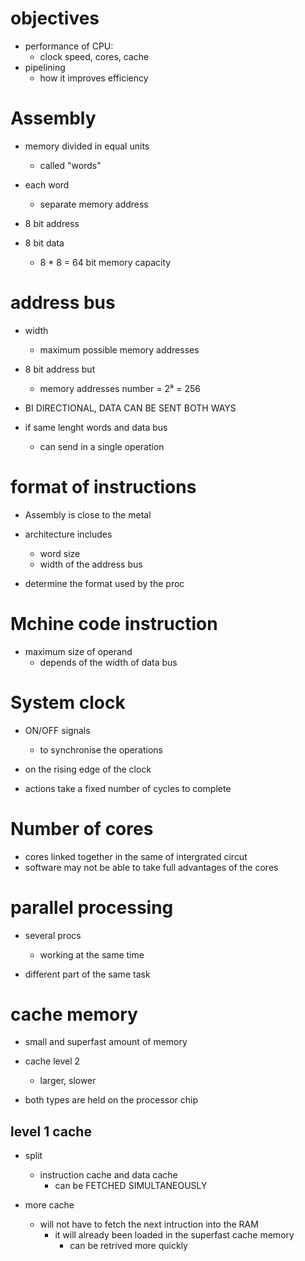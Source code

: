 # objectives

- performance of CPU:
    - clock speed, cores, cache
- pipelining
    - how it improves efficiency

# Assembly

- memory divided in equal units
    - called "words"
- each word
    - separate memory address

- 8 bit address
- 8 bit data
    - 8 * 8 = 64 bit memory capacity

# address bus

- width
    - maximum possible memory addresses

- 8 bit address but
    - memory addresses number = 2⁸ = 256

- BI DIRECTIONAL, DATA CAN BE SENT BOTH WAYS

- if same lenght words and data bus
    - can send in a single operation

# format of instructions

- Assembly is close to the metal

- architecture includes
    - word size
    - width of the address bus

- determine the format used by the proc

# Mchine code instruction

- maximum size of operand
    - depends of the width of data bus

# System clock

- ON/OFF signals
    - to synchronise the operations

- on the rising edge of the clock
- actions take a fixed number of cycles to complete

# Number of cores

- cores linked together in the same of intergrated circut
- software may not be able to take full advantages of the cores

# parallel processing

- several procs
    - working at the same time

- different part of the same task

# cache memory

- small and superfast amount of memory

- cache level 2
    - larger, slower

- both types are held on the processor chip

## level 1 cache

- split
    - instruction cache and data cache
        - can be FETCHED SIMULTANEOUSLY

- more cache
    - will not have to fetch the next intruction into the RAM
        - it will already been loaded in the superfast cache memory
            - can be retrived more quickly